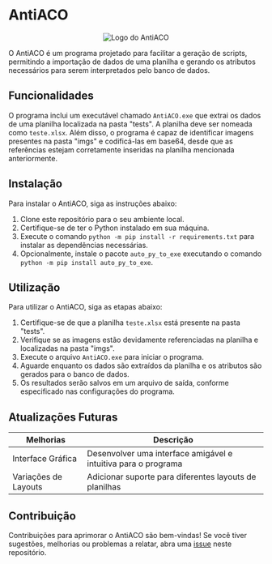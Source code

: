 # AntiACO

<p align="center">
  <img src="https://github.com/ReisLucasF/ACO/blob/lusca/src/ACO.png" alt="Logo do AntiACO">
</p>

O AntiACO é um programa projetado para facilitar a geração de scripts, permitindo a importação de dados de uma planilha e gerando os atributos necessários para serem interpretados pelo banco de dados.

## Funcionalidades

O programa inclui um executável chamado `AntiACO.exe` que extrai os dados de uma planilha localizada na pasta "tests". A planilha deve ser nomeada como `teste.xlsx`. Além disso, o programa é capaz de identificar imagens presentes na pasta "imgs" e codificá-las em base64, desde que as referências estejam corretamente inseridas na planilha mencionada anteriormente.

## Instalação

Para instalar o AntiACO, siga as instruções abaixo:

1. Clone este repositório para o seu ambiente local.
2. Certifique-se de ter o Python instalado em sua máquina.
3. Execute o comando `python -m pip install -r requirements.txt` para instalar as dependências necessárias.
4. Opcionalmente, instale o pacote `auto_py_to_exe` executando o comando `python -m pip install auto_py_to_exe`.

## Utilização

Para utilizar o AntiACO, siga as etapas abaixo:

1. Certifique-se de que a planilha `teste.xlsx` está presente na pasta "tests".
2. Verifique se as imagens estão devidamente referenciadas na planilha e localizadas na pasta "imgs".
3. Execute o arquivo `AntiACO.exe` para iniciar o programa.
4. Aguarde enquanto os dados são extraídos da planilha e os atributos são gerados para o banco de dados.
5. Os resultados serão salvos em um arquivo de saída, conforme especificado nas configurações do programa.

## Atualizações Futuras

| Melhorias                    | Descrição                                                     |
| ---------------------------- | ------------------------------------------------------------- |
| Interface Gráfica            | Desenvolver uma interface amigável e intuitiva para o programa |
| Variações de Layouts         | Adicionar suporte para diferentes layouts de planilhas         |

## Contribuição

Contribuições para aprimorar o AntiACO são bem-vindas! Se você tiver sugestões, melhorias ou problemas a relatar, abra uma [issue](https://github.com/SeuNomeDeUsuário/Repositório/issues) neste repositório.

